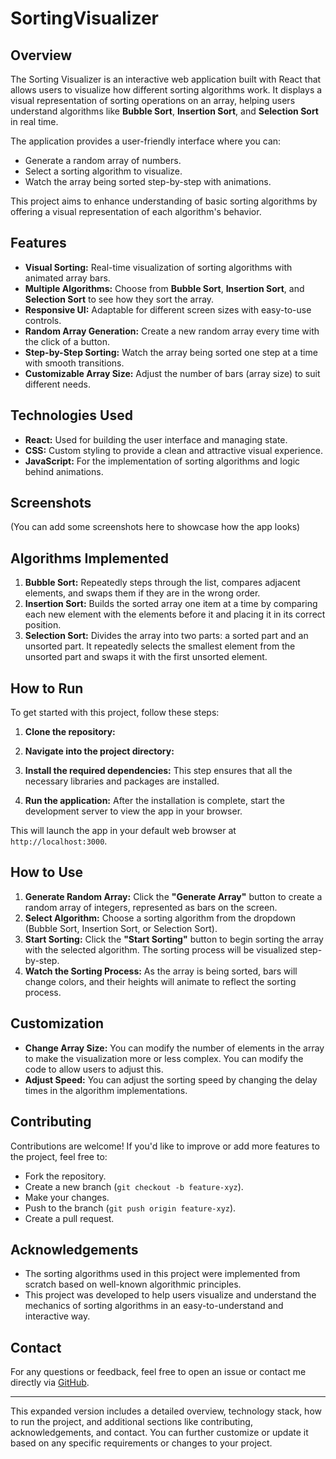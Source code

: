 # SortingVisualizer
## Overview
The Sorting Visualizer is an interactive web application built with React that allows users to visualize how different sorting algorithms work. It displays a visual representation of sorting operations on an array, helping users understand algorithms like **Bubble Sort**, **Insertion Sort**, and **Selection Sort** in real time.

The application provides a user-friendly interface where you can:
- Generate a random array of numbers.
- Select a sorting algorithm to visualize.
- Watch the array being sorted step-by-step with animations.

This project aims to enhance understanding of basic sorting algorithms by offering a visual representation of each algorithm's behavior.

## Features
- **Visual Sorting:** Real-time visualization of sorting algorithms with animated array bars.
- **Multiple Algorithms:** Choose from **Bubble Sort**, **Insertion Sort**, and **Selection Sort** to see how they sort the array.
- **Responsive UI:** Adaptable for different screen sizes with easy-to-use controls.
- **Random Array Generation:** Create a new random array every time with the click of a button.
- **Step-by-Step Sorting:** Watch the array being sorted one step at a time with smooth transitions.
- **Customizable Array Size:** Adjust the number of bars (array size) to suit different needs.

## Technologies Used
- **React:** Used for building the user interface and managing state.
- **CSS:** Custom styling to provide a clean and attractive visual experience.
- **JavaScript:** For the implementation of sorting algorithms and logic behind animations.

## Screenshots
(You can add some screenshots here to showcase how the app looks)

## Algorithms Implemented
1. **Bubble Sort:** Repeatedly steps through the list, compares adjacent elements, and swaps them if they are in the wrong order.
2. **Insertion Sort:** Builds the sorted array one item at a time by comparing each new element with the elements before it and placing it in its correct position.
3. **Selection Sort:** Divides the array into two parts: a sorted part and an unsorted part. It repeatedly selects the smallest element from the unsorted part and swaps it with the first unsorted element.

## How to Run
To get started with this project, follow these steps:

1. **Clone the repository:**

2. **Navigate into the project directory:**

3. **Install the required dependencies:**
This step ensures that all the necessary libraries and packages are installed.

4. **Run the application:**
After the installation is complete, start the development server to view the app in your browser.

This will launch the app in your default web browser at `http://localhost:3000`.

## How to Use
1. **Generate Random Array:** Click the **"Generate Array"** button to create a random array of integers, represented as bars on the screen.
2. **Select Algorithm:** Choose a sorting algorithm from the dropdown (Bubble Sort, Insertion Sort, or Selection Sort).
3. **Start Sorting:** Click the **"Start Sorting"** button to begin sorting the array with the selected algorithm. The sorting process will be visualized step-by-step.
4. **Watch the Sorting Process:** As the array is being sorted, bars will change colors, and their heights will animate to reflect the sorting process.

## Customization
- **Change Array Size:** You can modify the number of elements in the array to make the visualization more or less complex. You can modify the code to allow users to adjust this.
- **Adjust Speed:** You can adjust the sorting speed by changing the delay times in the algorithm implementations.

## Contributing
Contributions are welcome! If you'd like to improve or add more features to the project, feel free to:
- Fork the repository.
- Create a new branch (`git checkout -b feature-xyz`).
- Make your changes.
- Push to the branch (`git push origin feature-xyz`).
- Create a pull request.


## Acknowledgements
- The sorting algorithms used in this project were implemented from scratch based on well-known algorithmic principles.
- This project was developed to help users visualize and understand the mechanics of sorting algorithms in an easy-to-understand and interactive way.

## Contact
For any questions or feedback, feel free to open an issue or contact me directly via [GitHub](https://github.com/Tharunpeddaboina).

---

This expanded version includes a detailed overview, technology stack, how to run the project, and additional sections like contributing, acknowledgements, and contact. You can further customize or update it based on any specific requirements or changes to your project.
